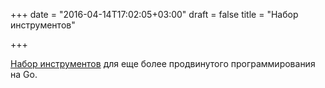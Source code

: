 +++
date = "2016-04-14T17:02:05+03:00"
draft = false
title = "Набор инструментов"

+++

<p><a href="http://bit.ly/1Xxm6G9">Набор инструментов</a> для еще более продвинутого программирования на Go.</p>

